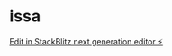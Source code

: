 # issa

[Edit in StackBlitz next generation editor ⚡️](https://stackblitz.com/~/github.com/AgilIt/issa)